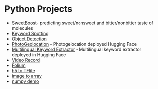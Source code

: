 # Python Projects
- [SweetBoost](https://github.com/abbylagar/sweetboost/tree/mynewbranch)- predicting sweet/nonsweet and bitter/nonbitter taste of molecules
- [Keyword Spotting](https://github.com/abbylagar/KWS)
- [Object Detection](https://github.com/abbylagar/objectdetection)
- [PhotoGeolocation](geolocation) - Photogelocation deployed Hugging Face 
- [Multilingual Keyword Extractor](multilingual_keyword_extractor) - Multilingual keyword extractor deployed in  Hugging Face
- [Video Record](cv2_video_record)
- [Folium](FoliumMap_GIS.ipynb)
- [h5 to TFlite](h5-to-tflite.ipynb)
- [image to array](convert-image-to-array.ipynb)
- [numpy demo](/intro_DL/numpy_demo.py)


